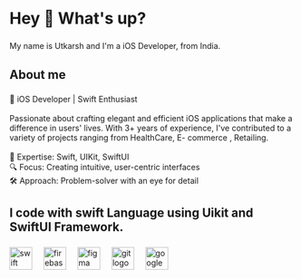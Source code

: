 <h1 align="left">Hey 👋 What's up?</h1>

###

<p align="left">My name is Utkarsh and I'm a iOS Developer, from India.</p>

###

<h2 align="left">About me</h2>

###

<p align="left">📱 iOS Developer | Swift Enthusiast<br><br>Passionate about crafting elegant and efficient iOS applications that make a difference in users' lives. With 3+ years of experience, I've contributed to a variety of projects ranging from HealthCare, E- commerce , Retailing. <br><br>🚀 Expertise: Swift, UIKit, SwiftUI<br>🔍 Focus: Creating intuitive, user-centric interfaces<br>🛠️ Approach: Problem-solver with an eye for detail</p>

###

<h2 align="left">I code with swift Language using Uikit and SwiftUI Framework.</h2>

###

<div align="left">
  <img src="https://cdn.jsdelivr.net/gh/devicons/devicon/icons/swift/swift-original.svg" height="40" alt="swift logo"  />
  <img width="12" />
  <img src="https://cdn.jsdelivr.net/gh/devicons/devicon/icons/firebase/firebase-plain.svg" height="40" alt="firebase logo"  />
  <img width="12" />
  <img src="https://cdn.jsdelivr.net/gh/devicons/devicon/icons/figma/figma-original.svg" height="40" alt="figma logo"  />
  <img width="12" />
  <img src="https://cdn.jsdelivr.net/gh/devicons/devicon/icons/git/git-original.svg" height="40" alt="git logo"  />
  <img width="12" />
  <img src="https://cdn.jsdelivr.net/gh/devicons/devicon/icons/google/google-original.svg" height="40" alt="google logo"  />
</div>

###
